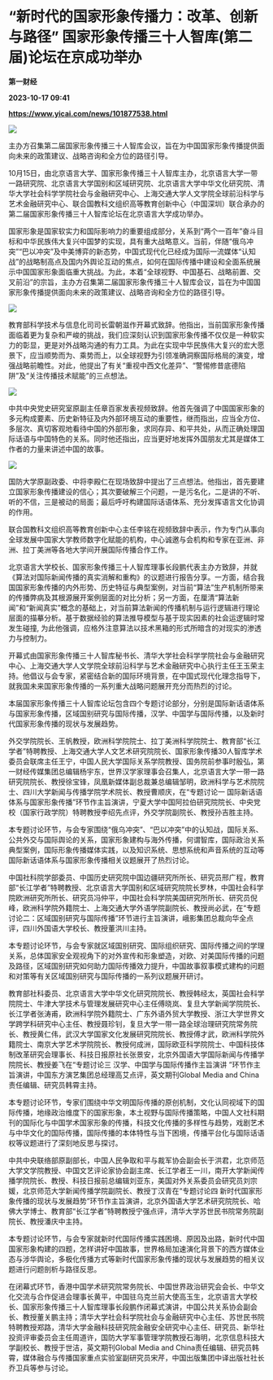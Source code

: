 # “新时代的国家形象传播力：改革、创新与路径” 国家形象传播三十人智库(第二届)论坛在京成功举办
**第一财经**

**2023-10-17 09:41**

**https://www.yicai.com/news/101877538.html**

![](https://imgcdn.yicai.com/uppics/slides/2023/10/ba13cd4fcd41f6f4181ef87bf28d79e8.jpg)

主办方召集第二届国家形象传播三十人智库会议，旨在为中国国家形象传播提供面向未来的政策建议、战略咨询和全方位的路径引导。

10月15日，由北京语言大学、国家形象传播三十人智库主办，北京语言大学一带一路研究院、北京语言大学国别和区域研究院、北京语言大学中华文化研究院、清华大学社会科学学院社会与金融研究中心、上海交通大学人文学院全球前沿科学与艺术金融研究中心、联合国教科文组织高等教育创新中心（中国深圳）联合承办的第二届国家形象传播三十人智库论坛在北京语言大学成功举办。

国家形象是国家软实力和国际影响力的重要组成部分，关系到“两个一百年”奋斗目标和中华民族伟大复兴中国梦的实现，具有重大战略意义。当前，伴随“俄乌冲突”“巴以冲突”及中美博弈的新态势，中国式现代化已经成为国际一流媒体“认知战”的战略制高点及国内外舆论互动的焦点，如何在国际传播中建设和全面系统展示中国国家形象面临重大挑战。为此，本着“全球视野、中国基石、战略前置、交叉前沿”的宗旨，主办方召集第二届国家形象传播三十人智库会议，旨在为中国国家形象传播提供面向未来的政策建议、战略咨询和全方位的路径引导。

![](https://imgcdn.yicai.com/uppics/images/2023/10/20bceb1c2075e6157dd2b72ede530e51.jpg)

教育部科学技术与信息化司司长雷朝滋作开幕式致辞。他指出，当前国家形象传播面临着更为复杂和严峻的挑战，我们应深刻认识到国家形象传播不仅仅是一种软实力的彰显，更是对外战略沟通的有力工具。为此在实现中华民族伟大复兴的宏大愿景下，应当顺势而为、乘势而上，以全球视野为引领准确洞察国际格局的演变，增强战略前瞻性。对此，他提出了有关“重视中西文化差异”、“警惕修昔底德陷阱”及“关注传播技术赋能”的三点想法。

![](https://imgcdn.yicai.com/uppics/images/2023/10/5c1227195dfbe15a6d4e57d43fa86a9f.jpg)

中共中央党史研究室原副主任章百家发表视频致辞。他首先强调了中国国家形象的多元构成要素、历史新特征及内外部环境互动的重要性，继而指出，应当全方位、多层次、真切客观地看待中国的外部形象，求同存异、和平共处，从而正确处理国际话语与中国特色的关系。同时他还指出，应当更好地发挥外国朋友尤其是媒体工作者的力量来讲述中国的故事。

![](https://imgcdn.yicai.com/uppics/images/2023/10/8c77a8fa33785e306f3d1dfa25cd8d98.jpg)

国防大学原副政委、中将李殿仁在现场致辞中提出了三点想法。他指出，首先要建立国家形象传播建设的信心；其次要破解三个问题，一是污名化，二是讲的不听、听的不信，三是被动的局面；最后呼吁构建国际话语体系、充分发挥语言文化协调的作用。

联合国教科文组织高等教育创新中心主任李铭在视频致辞中表示，作为专门从事向全球发展中国家大学教师数字化赋能的机构，中心诚邀与会机构和专家在亚洲、非洲、拉丁美洲等各地大学间开展国际传播合作工作。

北京语言大学校长、国家形象传播三十人智库理事长段鹏代表主办方致辞，并就《算法对国际新闻传播的真实消解和重构》的议题进行报告分享。一方面，结合我国国家形象传播的内外形势、历史特征与典型案例，对当前“算法”生产机制所带来的传播弊病及其根源展开案例层面的对比分析；另一方面，在厘清“算法新闻”和“新闻真实”概念的基础上，对当前算法新闻的传播机制与运行逻辑进行理论层面的描摹分析。基于数据经验的算法推导模型与基于现实因素的社会运逻辑时常发生碰撞, 为此他强调，应格外注意算法以技术黑箱的形式所暗含的对现实的渗透力与控制力。

开幕式由国家形象传播三十人智库秘书长、清华大学社会科学学院社会与金融研究中心、上海交通大学人文学院全球前沿科学与艺术金融研究中心执行主任王玉荣主持。他倡议与会专家，紧密结合新的国际环境背景，在中国式现代化理念指导下，就我国未来国家形象传播的一系列重大战略问题展开充分而热烈的讨论。

本届国家形象传播三十人智库论坛包含四个专题讨论部分，分别是国际新话语体系与国家形象传播，区域国别研究与国际传播，汉学、中国学与国际传播，以及新时代国家形象传播的现状与发展趋势。

外交学院院长、王帆教授，欧洲科学院院士、拉丁美洲科学院院士、教育部“长江学者”特聘教授、上海交通大学人文艺术研究院院长、国家形象传播30人智库学术委员会联席主任王宁，中国人民大学国际关系学院教授、国务院前参事时殷弘，第一财经传媒集团总编辑杨宇东，世界汉学家理事会召集人，北京语言大学一带一路研究院院长、教授徐宝锋，凤凰新媒体副总裁兼总编辑邹明，欧洲科学与艺术院院士、四川大学新闻与传播学院学术院长、教授曹顺庆，在“专题讨论一 国际新话语体系与国家形象传播”环节作主旨演讲，宁夏大学中国阿拉伯研究院院长、中央党校（国家行政学院）特聘教授李绍先点评，外交学院副院长、教授孙吉胜主持。

本专题讨论环节，与会专家围绕“俄乌冲突”、“巴以冲突”中的认知战，国际关系、公共外交与国际舆论的关系，国家形象建构与海外传播，何谓智库，国际政治关系典型案例，国际形象传播媒体实践，以及知识系统、思想系统和声音系统的互动等国际新话语体系与国家形象传播相关议题展开了热烈讨论。

中国社科院学部委员、中国历史研究院中国边疆研究所所长、研究员邢广程，教育部“长江学者”特聘教授、北京语言大学国别和区域研究院院长罗林，中国社会科学院欧洲研究所所长、研究员冯仲平，中国社会科学院美国研究所所长、研究员倪峰，欧洲科学院外籍院士、上海交通大学外语学院副院长、教授尚必武，在“专题讨论二：区域国别研究与国际传播”环节进行主旨演讲，峨影集团总裁向华全点评，四川外国语大学校长、教授董洪川主持。

本专题讨论环节，与会专家就区域国别研究、国际组织研究、国际传播之间的学理关系，总体国家安全观视角下的对外宣传和形象塑造，对欧、对美国际传播的问题及路径，区域国别研究如何助力国际传播效力提升，中国故事叙事模式建构的问题和对策等有关区域国别研究与国际传播的一系列议题展开研讨。

教育部社科委员、北京语言大学中华文化研究院院长、教授韩经太，英国社会科学院院士、牛津大学技术与管理发展研究中心主任傅晓岚、复旦大学新闻学院院长、长江学者张涛甫，欧洲科学院外籍院士、广东外语外贸大学教授、浙江大学世界文学跨学科研究中心主任、教授聂珍钊，复旦大学一带一路全球治理研究院常务院长、教授黄仁伟，武汉大学国家文化发展研究院院长、教授傅才武，欧洲科学院外籍院士、南京大学艺术学院院长、教授何成洲，国际欧亚科学院院士、中国科技体制改革研究会理事长、科技日报原社长张景安，北京外国语大学国际新闻与传播学院院长、教授姜飞在“专题讨论三 汉学、中国学与国际传播作主旨演讲 ”环节作主旨演讲，中国东方演艺集团总经理高艾点评，英文期刊Global Media and China责任编辑、研究员韩霄主持。

本专题讨论环节，专家们围绕中华文明国际传播的原创机制，文化认同视域下的国际传播，地缘政治维度下的国家形象，本土视野与国际传播策略，中国人文社科期刊的国际化与中国学术国家形象的传播，科技文化传播的多样性与趋势，戏剧艺术与中华文化的国际传播，国际传播的本体特性与当下困境，传播平台化与国际话语权等议题进行了深刻地反思与探讨。

中共中央联络部原副部长，中国人民争取和平与裁军协会副会长于洪君，北京师范大学文学院教授、中国文艺评论家协会副主席、长江学者王一川，南开大学新闻传播学院院长、教授、科技日报前总编辑刘亚东，美国对外关系委员会研究员刘宗媛，北京师范大学新闻传播学院副院长、教授丁汉青在“专题讨论四 新时代国家形象传播的现状与发展趋势”环节作主旨演讲，北京外国语大学艺术研究院院长、哈佛大学博士、教育部“长江学者”特聘教授宁强点评，清华大学苏世民书院常务院副院长、教授潘庆中主持。

本专题讨论环节，与会专家就新时代国际传播实践困境、原因及出路，新时代中国国家形象构建的四题，怎样讲好中国故事，世界格局加速演化背景下的西方媒体业态与涉华舆论，多极化传播方式等新时代国家形象传播的现状与发展趋势的相关议题进行问题剖析与路径反思。

在闭幕式环节，香港中国学术研究院常务院长、中国世界政治研究会会长、中华文化交流与合作促进会理事长黄平，中国驻乌克兰前大使高玉生，北京语言大学校长、国家形象传播三十人智库理事长段鹏作闭幕式演讲，中国公共关系协会副会长、教授董关鹏主持；清华大学社会科学院社会与金融研究中心主任、苏世民书院特聘教授郑路，清华大学金融科技研究院金融安全研究中心主任、研究员、新华社投资评审委员会主任周道许，国防大学军事管理学院教授石海明，北京信息科技大学副校长、教授于世洁，英文期刊Global Media and China责任编辑、研究员韩霄，媒体融合与传播国家重点实验室副研究员宋芹，中国出版集团中译出版社社长乔卫兵等参与讨论。